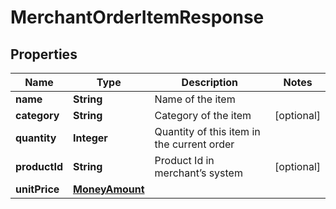 
# MerchantOrderItemResponse

## Properties
Name | Type | Description | Notes
------------ | ------------- | ------------- | -------------
**name** | **String** | Name of the item | 
**category** | **String** | Category of the item |  [optional]
**quantity** | **Integer** | Quantity of this item in the current order | 
**productId** | **String** | Product Id in merchant’s system |  [optional]
**unitPrice** | [**MoneyAmount**](MoneyAmount.md) |  | 




